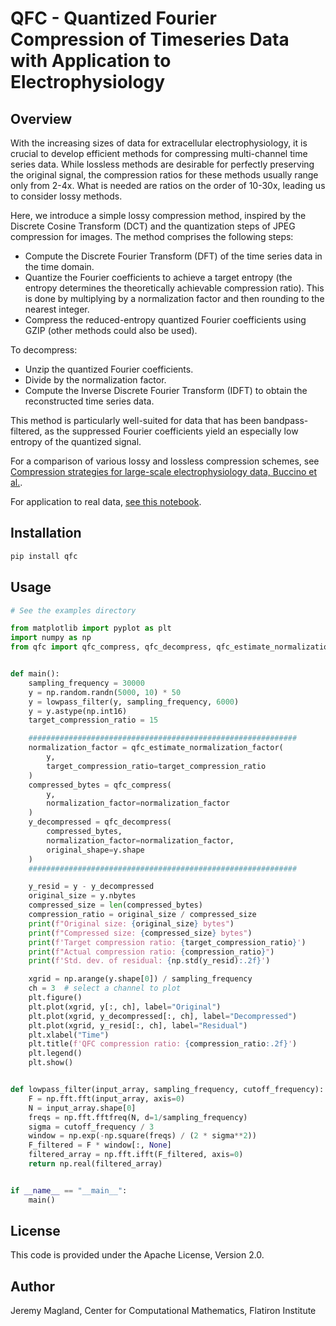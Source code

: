 # QFC - Quantized Fourier Compression of Timeseries Data with Application to Electrophysiology

## Overview

With the increasing sizes of data for extracellular electrophysiology, it is crucial to develop efficient methods for compressing multi-channel time series data. While lossless methods are desirable for perfectly preserving the original signal, the compression ratios for these methods usually range only from 2-4x. What is needed are ratios on the order of 10-30x, leading us to consider lossy methods.

Here, we introduce a simple lossy compression method, inspired by the Discrete Cosine Transform (DCT) and the quantization steps of JPEG compression for images. The method comprises the following steps:
* Compute the Discrete Fourier Transform (DFT) of the time series data in the time domain.
* Quantize the Fourier coefficients to achieve a target entropy (the entropy determines the theoretically achievable compression ratio). This is done by multiplying by a normalization factor and then rounding to the nearest integer.
* Compress the reduced-entropy quantized Fourier coefficients using GZIP (other methods could also be used).

To decompress:
* Unzip the quantized Fourier coefficients.
* Divide by the normalization factor.
* Compute the Inverse Discrete Fourier Transform (IDFT) to obtain the reconstructed time series data.

This method is particularly well-suited for data that has been bandpass-filtered, as the suppressed Fourier coefficients yield an especially low entropy of the quantized signal.

For a comparison of various lossy and lossless compression schemes, see [Compression strategies for large-scale electrophysiology data, Buccino et al.](https://www.biorxiv.org/content/10.1101/2023.05.22.541700v2.full.pdf).

For application to real data, [see this notebook](https://github.com/magland/qfc/blob/main/qfc.ipynb).

## Installation

```bash
pip install qfc
```

## Usage

```python
# See the examples directory

from matplotlib import pyplot as plt
import numpy as np
from qfc import qfc_compress, qfc_decompress, qfc_estimate_normalization_factor


def main():
    sampling_frequency = 30000
    y = np.random.randn(5000, 10) * 50
    y = lowpass_filter(y, sampling_frequency, 6000)
    y = y.astype(np.int16)
    target_compression_ratio = 15

    ############################################################
    normalization_factor = qfc_estimate_normalization_factor(
        y,
        target_compression_ratio=target_compression_ratio
    )
    compressed_bytes = qfc_compress(
        y,
        normalization_factor=normalization_factor
    )
    y_decompressed = qfc_decompress(
        compressed_bytes,
        normalization_factor=normalization_factor,
        original_shape=y.shape
    )
    ############################################################

    y_resid = y - y_decompressed
    original_size = y.nbytes
    compressed_size = len(compressed_bytes)
    compression_ratio = original_size / compressed_size
    print(f"Original size: {original_size} bytes")
    print(f"Compressed size: {compressed_size} bytes")
    print(f'Target compression ratio: {target_compression_ratio}')
    print(f"Actual compression ratio: {compression_ratio}")
    print(f'Std. dev. of residual: {np.std(y_resid):.2f}')

    xgrid = np.arange(y.shape[0]) / sampling_frequency
    ch = 3  # select a channel to plot
    plt.figure()
    plt.plot(xgrid, y[:, ch], label="Original")
    plt.plot(xgrid, y_decompressed[:, ch], label="Decompressed")
    plt.plot(xgrid, y_resid[:, ch], label="Residual")
    plt.xlabel("Time")
    plt.title(f'QFC compression ratio: {compression_ratio:.2f}')
    plt.legend()
    plt.show()


def lowpass_filter(input_array, sampling_frequency, cutoff_frequency):
    F = np.fft.fft(input_array, axis=0)
    N = input_array.shape[0]
    freqs = np.fft.fftfreq(N, d=1/sampling_frequency)
    sigma = cutoff_frequency / 3
    window = np.exp(-np.square(freqs) / (2 * sigma**2))
    F_filtered = F * window[:, None]
    filtered_array = np.fft.ifft(F_filtered, axis=0)
    return np.real(filtered_array)


if __name__ == "__main__":
    main()
```

## License

This code is provided under the Apache License, Version 2.0.


## Author

Jeremy Magland, Center for Computational Mathematics, Flatiron Institute
